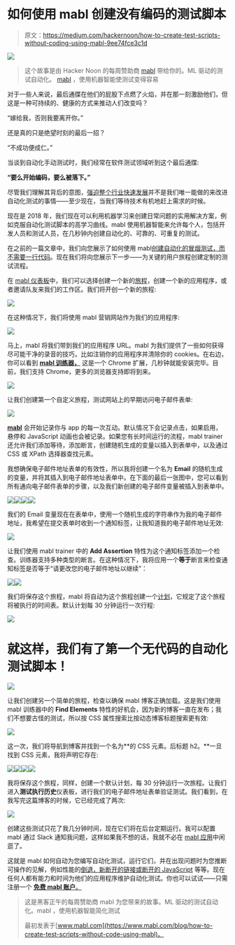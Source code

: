 # 如何使用 mabl 创建没有编码的测试脚本

> 原文：<https://medium.com/hackernoon/how-to-create-test-scripts-without-coding-using-mabl-9ee74fce3c1d>

![](img/e0155df16c7c2529e920e51bb9aa32e8.png)

> 这个故事是由 Hacker Noon 的每周赞助商 [mabl](https://goo.gl/cH7C8G) 带给你的。ML 驱动的测试自动化。 [mabl](https://goo.gl/cH7C8G) ，使用机器智能使测试变得容易

对于一些人来说，最后通牒在他们的屁股下点燃了火焰，并在那一刻激励他们，但这是一种可持续的、健康的方式来推动人们改变吗？

“嫁给我，否则我要离开你。”

还是真的只是绝望时刻的最后一招？

“不成功便成仁。”

当谈到自动化手动测试时，我们经常在软件测试领域听到这个最后通牒:

**“要么开始编码，要么被落下。”**

尽管我们理解其背后的意图，[强迫整个行业快速发展](https://techbeacon.com/why-converting-test-teams-automation-challenge#.WmjR0OZv6JA.twitter)并不是我们唯一能做的来改进自动化测试的事情——至少现在，当我们等待技术有机地赶上需求的时候。

现在是 2018 年，我们现在可以利用机器学习来创建日常问题的实用解决方案，例如克服自动化测试脚本的高学习曲线。mabl 使用机器智能来允许每个人，包括开发人员和测试人员，在几秒钟内创建自动化的、可靠的、可重复的测试。

在之前的一篇文章中，我们向您展示了如何使用 mabl[创建自动化的冒烟测试，而不需要一行代码](https://www.mabl.com/blog/automated-codeless-smoke-testing-with-mabl)。现在我们将向您展示下一步——为关键的用户旅程创建定制的测试流程。

在 [mabl 仪表板](https://goo.gl/cH7C8G)中，我们可以选择创建一个新的[旅程](https://help.mabl.com/docs/glossary#section-journey)，创建一个新的应用程序，或者邀请队友来我们的工作区。我们将开创一个新的旅程:

![](img/584afe90be1a8295933a71b74e655de8.png)

在这种情况下，我们将使用 mabl 营销网站作为我们的应用程序:

![](img/91c388283c4bd93f7eda9576d7fe2b51.png)

马上，mabl 将我们带到我们的应用程序 URL。mabl 为我们提供了一些如何获得尽可能干净的录音的技巧，比如注销你的应用程序并清除你的 cookies。在右边，你可以看到 [**mabl 训练器，**](https://help.mabl.com/docs/defining-a-journey-with-the-mabl-trainer) 这是一个 Chrome 扩展，几秒钟就能安装完毕。目前，我们支持 Chrome，更多的浏览器支持即将到来。

![](img/3e0c0a60982e6ddf69b79694a7ea0907.png)

让我们创建第一个自定义旅程，测试网站上的早期访问电子邮件表单:

![](img/2165e30d25c969aa481001010f34d310.png)

[**mabl**](https://app.mabl.com) 会开始记录你与 app 的每一次互动。默认情况下会记录点击，如果启用，悬停和 JavaScript 动画也会被记录。如果您有长时间运行的流程，mabl trainer 还允许我们添加等待，添加断言，创建随机生成的变量以插入到表单中，以及通过 CSS 或 XPath 选择器查找元素。

我想确保电子邮件地址表单的有效性，所以我将创建一个名为 **Email** 的随机生成的变量，并将其插入到电子邮件地址表单中。在下面的最后一张图中，您可以看到所有通向电子邮件表单的步骤，以及我们新创建的电子邮件变量被插入到表单中。

![](img/8686d4f1cadc6010b36366a886fc80fa.png)![](img/54ae842ed6072d4ddb2fade352f3ceb3.png)![](img/c2a6e8a1ca18041df2406bccb9e3d725.png)![](img/cd4d40c4493469b3f1de195ace329a0a.png)

我们的 Email 变量现在在表单中，使用一个随机生成的字符串作为我的电子邮件地址，我希望在提交表单时收到一个通知标签，让我知道我的电子邮件地址无效:

![](img/62dc245a23ef2bf6d86b6a421473a405.png)

让我们使用 mabl trainer 中的 **Add Assertion** 特性为这个通知标签添加一个检查。训练器支持多种类型的断言。在这种情况下，我将应用一个**等于**断言来检查通知标签是否等于“请更改您的电子邮件地址以继续”：

![](img/c6c07b38f74c11d1527268183f93897a.png)![](img/71505c9c9602fb3fd8e5e4da08d63990.png)

我们将保存这个旅程，mabl 将自动为这个旅程创建一个[计划](https://help.mabl.com/docs/glossary#section-plan)，它规定了这个旅程将被执行的时间表。默认计划每 30 分钟运行一次行程:

![](img/368197091356a7f773e78ed1bd3c1af7.png)

# 就这样，我们有了第一个无代码的自动化测试脚本！

![](img/64cf04901e81e32fa8f0331d536e6033.png)

让我们创建另一个简单的旅程，检查以确保 mabl 博客正确加载。这是我们使用 mabl 训练器中的 **Find Elements** 特性的好机会，因为新的博客一直在发布；我们不想要古怪的测试，所以按 CSS 属性搜索比按动态博客标题搜索更有效:

![](img/946b2ee958880940e461fde3281efc8a.png)

这一次，我们将导航到博客并找到一个名为**的 CSS 元素。后标题 h2。**一旦找到 CSS 元素，我将声明它存在:

![](img/ce4dbb7d7f74b0cdf1990dc51a0b1e15.png)![](img/5cdfb343bbd8a192f04f2d7ed2b74215.png)![](img/d253203b64d04e0b506eeefd8e1e8574.png)![](img/0af9406f2f27c69e502854729cd5cb44.png)

我将保存这个旅程，同样，创建一个默认计划，每 30 分钟运行一次旅程。让我们进入**测试执行历史**仪表板，进行我们的电子邮件地址表单验证测试。我们看到，在我写完这篇博客的时候，它已经完成了两次:

![](img/e91b608d7078c2c86588dcb1f00ebb10.png)

创建这些测试只花了我几分钟时间，现在它们将在后台定期运行。我可以配置 mabl 通过 Slack 通知我问题，这样如果我不想的话，我就不必在 [mabl 应用](https://goo.gl/cH7C8G)中闲逛了。

这就是 mabl 如何自动为您编写自动化测试，运行它们，并在出现问题时为您推断可操作的见解，例如性能的[倒退，新断开的链接或断开的 JavaScript](https://www.mabl.com/blog/machine-intelligence-for-clearer-regression-testing-insights) 等等。现在任何人都有能力和时间为他们的应用程序维护自动化测试。你也可以试试——只需注册一个 [**免费 mabl 账户**。](https://goo.gl/cH7C8G)

> 这是黑客正午的每周赞助商 mabl 为您带来的故事。ML 驱动的测试自动化。mabl ，使用机器智能简化测试
> 
> 最初发表于[www.mabl.com](https://www.mabl.com/blog/how-to-create-test-scripts-without-code-using-mabl)。